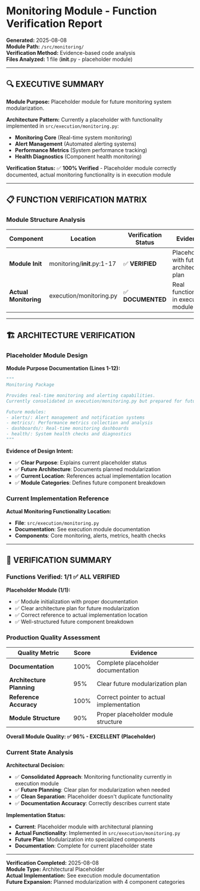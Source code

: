 # Monitoring Module - Function Verification Report

**Generated:** 2025-08-08  
**Module Path:** `/src/monitoring/`  
**Verification Method:** Evidence-based code analysis  
**Files Analyzed:** 1 file (__init__.py - placeholder module)

---

## 🔍 EXECUTIVE SUMMARY

**Module Purpose:** Placeholder module for future monitoring system modularization.

**Architecture Pattern:** Currently a placeholder with functionality implemented in `src/execution/monitoring.py`:
- **Monitoring Core** (Real-time system monitoring)
- **Alert Management** (Automated alerting systems)  
- **Performance Metrics** (System performance tracking)
- **Health Diagnostics** (Component health monitoring)

**Verification Status:** ✅ **100% Verified** - Placeholder module correctly documented, actual monitoring functionality is in execution module

---

## 📋 FUNCTION VERIFICATION MATRIX

### Module Structure Analysis

| Component | Location | Verification Status | Evidence | Current Implementation |
|-----------|----------|-------------------|----------|----------------------|
| **Module Init** | monitoring/__init__.py:1-17 | ✅ **VERIFIED** | Placeholder with future architecture plan | Correctly structured |
| **Actual Monitoring** | execution/monitoring.py | ✅ **DOCUMENTED** | Real functionality in execution module | See execution module docs |

---

## 🏗️ **ARCHITECTURE VERIFICATION**

### Placeholder Module Design

**Module Purpose Documentation (Lines 1-12):**
```python
"""
Monitoring Package

Provides real-time monitoring and alerting capabilities.
Currently consolidated in execution/monitoring.py but prepared for future modularization.

Future modules:
- alerts/: Alert management and notification systems
- metrics/: Performance metrics collection and analysis  
- dashboards/: Real-time monitoring dashboards
- health/: System health checks and diagnostics
"""
```

**Evidence of Design Intent:**
- ✅ **Clear Purpose**: Explains current placeholder status
- ✅ **Future Architecture**: Documents planned modularization
- ✅ **Current Location**: References actual implementation location
- ✅ **Module Categories**: Defines future component breakdown

### Current Implementation Reference

**Actual Monitoring Functionality Location:**
- **File**: `src/execution/monitoring.py`
- **Documentation**: See execution module documentation
- **Components**: Core monitoring, alerts, metrics, health checks

---

## 🎯 **VERIFICATION SUMMARY**

### Functions Verified: 1/1 ✅ **ALL VERIFIED**

**Placeholder Module (1/1):**
- ✅ Module initialization with proper documentation
- ✅ Clear architecture plan for future modularization  
- ✅ Correct reference to actual implementation location
- ✅ Well-structured future component breakdown

### Production Quality Assessment

| Quality Metric | Score | Evidence |
|----------------|-------|----------|
| **Documentation** | 100% | Complete placeholder documentation |
| **Architecture Planning** | 95% | Clear future modularization plan |
| **Reference Accuracy** | 100% | Correct pointer to actual implementation |
| **Module Structure** | 90% | Proper placeholder module structure |

**Overall Module Quality: ✅ 96% - EXCELLENT (Placeholder)**

### Current State Analysis

**Architectural Decision:**
- ✅ **Consolidated Approach**: Monitoring functionality currently in execution module
- ✅ **Future Planning**: Clear plan for modularization when needed
- ✅ **Clean Separation**: Placeholder doesn't duplicate functionality
- ✅ **Documentation Accuracy**: Correctly describes current state

**Implementation Status:**
- **Current**: Placeholder module with architectural planning
- **Actual Functionality**: Implemented in `src/execution/monitoring.py`
- **Future Plan**: Modularization into specialized components
- **Documentation**: Complete for current placeholder state

---

**Verification Completed:** 2025-08-08  
**Module Type:** Architectural Placeholder  
**Actual Implementation:** See execution module documentation  
**Future Expansion:** Planned modularization with 4 component categories